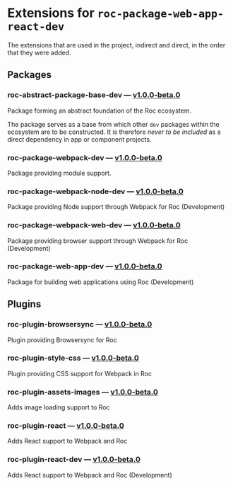 # Extensions for `roc-package-web-app-react-dev`

The extensions that are used in the project, indirect and direct, in the order that they were added.

## Packages
### roc-abstract-package-base-dev — [v1.0.0-beta.0](https://www.npmjs.com/package/roc-abstract-package-base-dev)
Package forming an abstract foundation of the Roc ecosystem.

The package serves as a base from which other `dev` packages within the ecosystem are to be constructed.
It is therefore _never to be included_ as a direct dependency in app or component projects.

### roc-package-webpack-dev — [v1.0.0-beta.0](https://www.npmjs.com/package/roc-package-webpack-dev)
Package providing module support.

### roc-package-webpack-node-dev — [v1.0.0-beta.0](https://www.npmjs.com/package/roc-package-webpack-node-dev)
Package providing Node support through Webpack for Roc (Development)

### roc-package-webpack-web-dev — [v1.0.0-beta.0](https://www.npmjs.com/package/roc-package-webpack-web-dev)
Package providing browser support through Webpack for Roc (Development)

### roc-package-web-app-dev — [v1.0.0-beta.0](https://www.npmjs.com/package/roc-package-web-app-dev)
Package for building web applications using Roc (Development)

## Plugins
### roc-plugin-browsersync — [v1.0.0-beta.0](https://www.npmjs.com/package/roc-plugin-browsersync)
Plugin providing Browsersync for Roc

### roc-plugin-style-css — [v1.0.0-beta.0](https://www.npmjs.com/package/roc-plugin-style-css)
Plugin providing CSS support for Webpack in Roc

### roc-plugin-assets-images — [v1.0.0-beta.0](https://www.npmjs.com/package/roc-plugin-assets-images)
Adds image loading support to Roc

### roc-plugin-react — [v1.0.0-beta.0](https://www.npmjs.com/package/roc-plugin-react)
Adds React support to Webpack and Roc

### roc-plugin-react-dev — [v1.0.0-beta.0](https://www.npmjs.com/package/roc-plugin-react-dev)
Adds React support to Webpack and Roc (Development)
